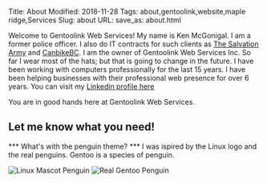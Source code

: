 Title: About
Modified: 2018-11-28
Tags: about,gentoolink,website,maple ridge,Services
Slug: about
URL:
save_as: about.html

Welcome to Gentoolink Web Services! My name is
Ken McGonigal. I am a former police officer. I also do IT contracts for such clients as
[The Salvation Army](https://ridgemeadowssa.ca/) and [CanbikeBC](http://canbikebc.ca).  I am the owner of Gentoolink Web Services Inc. So far I wear most of the hats;
but that is going to change in the future. I have been working with computers professionally for the
last 15 years. I have been helping businesses with their professional web presence for over 6 years. You can visit my [Linkedin profile here](https://www.linkedin.com/in/kenmcgonigal/)

You are in good hands here at Gentoolink Web Services.

## Let me know what you need!

*** What's with the penguin theme? *** I was ispired by the Linux logo and the real penguins.
Gentoo is a species of penguin.

![Linux Mascot Penguin](https://upload.wikimedia.org/wikipedia/commons/a/af/Tux.png "Linux Mascot")
![Real Gentoo Penguin](/images/gentoopenguin.jpeg "Gentoo Penguin")
